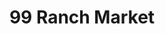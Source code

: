---
title: "99 Ranch Market"
url: /arcadia/99-ranch-market-south-golden-west-avenue/
shop: supermarket
---